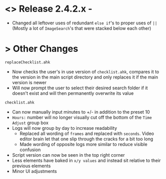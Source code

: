 # <> Release 2.4.2.x -
- Changed all leftover uses of redundant `else if`'s to proper uses of `||` (Mostly a lot of `ImageSearch`'s that were stacked below each other)

# > Other Changes

`replaceChecklist.ahk`
- Now checks the user's in use version of `checklist.ahk`, compares it to the version in the main script directory and only replaces it if the main version is newer
- Will now prompt the user to select their desired search folder if it doesn't exist and will then permanently overwrite its value

`checklist.ahk`
- Can now manually input minutes to +/- in addition to the preset 10
- `Hours:` number will no longer visually cut off the bottom of the `Time Adjust` group box
- Logs will now group by day to increase readability
    - Replaced all wording of `frames` and replaced with `seconds`. Video editor brain let that one slip through the cracks for a bit too long
    - Made wording of opposite logs more similar to reduce visible confusion
- Script version can now be seen in the top right corner
- Less elements have baked in `x/y values` and instead sit relative to their previous elements
- Minor UI adjustments